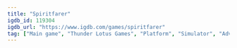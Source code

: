```yaml
---
title: "Spiritfarer"
igdb_id: 119304
igdb_url: "https://www.igdb.com/games/spiritfarer"
tag: ["Main game", "Thunder Lotus Games", "Platform", "Simulator", "Adventure", "Indie", "Single player", "Multiplayer", "Co-operative", "Side view", "Action", "Fantasy"]
---
```

